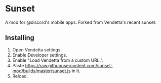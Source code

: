 # Sunset
A mod for @discord's mobile apps. Forked from Vendetta's recent sunset.

## Installing
1. Open Vendetta settings.
2. Enable Developer settings.
3. Enable "Load Vendetta from a custom URL.".
4. Paste https://raw.githubusercontent.com/sunset-mod/builds/master/sunset.js in it.
5. Reload.
